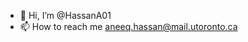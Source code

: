 - 👋 Hi, I’m @HassanA01
- 📫 How to reach me aneeq.hassan@mail.utoronto.ca

<!---
HassanA01/HassanA01 is a ✨ special ✨ repository because its `README.md` (this file) appears on your GitHub profile.
You can click the Preview link to take a look at your changes.
--->
